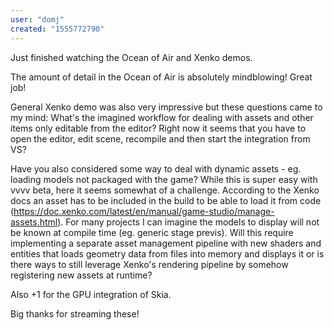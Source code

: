 ```yaml
---
user: "domj"
created: "1555772790"
---
```


Just finished watching the Ocean of Air and Xenko demos.

The amount of detail in the Ocean of Air is absolutely mindblowing! Great job!

General Xenko demo was also very impressive but these questions came to my mind:
What's the imagined workflow for dealing with assets and other items only editable from the editor?
Right now it seems that you have to open the editor, edit scene, recompile and then start the integration from VS?

Have you also considered some way to deal with dynamic assets - eg. loading models not packaged with the game?
While this is super easy with vvvv beta, here it seems somewhat of a challenge. According to the Xenko docs an asset has to be included in the build to be able to load it from code (<https://doc.xenko.com/latest/en/manual/game-studio/manage-assets.html>). For many projects I can imagine the models to display will not be known at compile time (eg. generic stage previs). Will this require implementing a separate asset management pipeline with new shaders and entities that loads geometry data from files into memory and displays it or is there ways to still leverage Xenko's rendering pipeline by somehow registering new assets at runtime?

Also +1 for the GPU integration of Skia.

Big thanks for streaming these!
